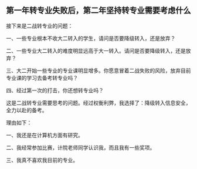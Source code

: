 ## 第一年转专业失败后，第二年坚持转专业需要考虑什么

接下来是二战转专业的问题：

一、一些专业根本不收大二转入的学生，请问是否要降级转入，还是放弃？

二、一些专业大二转入的难度明显远高于大一转入。请问是否要降级转入，还是放弃？

三、大二开始一些专业的专业课明显增多。你愿意冒着二战失败的风险，放弃目前专业课的学习去备考转专业吗？

四、经过第一次的打击，你还想转专业吗？

这是二战转专业需要思考的问题。经过权衡利弊，我选择了：降级转入信息安全，全力以赴的备考。

理由如下：

一、我还是在计算机方面有研究。

二、我经常参加比赛，计院老师同学认识我，而且我有一些奖项。

三、我真不喜欢我目前的专业。
